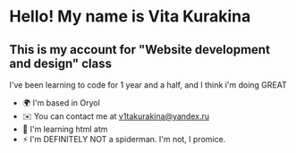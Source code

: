 [](https://user-images.githubusercontent.com/18350557/176309783-0785949b-9127-417c-8b55-ab5a4333674e.gif) Hello! My name is Vita Kurakina
=====================================================================================================================================

This is my account for "Website development and design" class
-------------------------------------------------------------

I've been learning to code for 1 year and a half, and I think i'm doing GREAT

* 🌍  I'm based in Oryol
* ✉️  You can contact me at [v1takurakina@yandex.ru](mailto:v1takurakina@yandex.ru)
* 🧠  I'm learning html atm
* ⚡  I'm DEFINITELY NOT a spiderman. I'm not, I promice.
